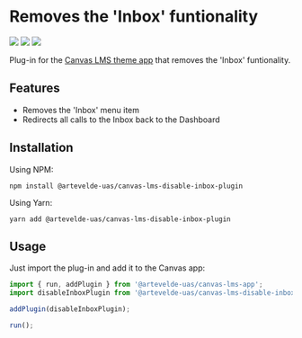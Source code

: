 # Removes the 'Inbox' funtionality

[![](https://img.shields.io/npm/v/@artevelde-uas/canvas-lms-disable-inbox-plugin.svg)](https://www.npmjs.com/package/@artevelde-uas/canvas-lms-disable-inbox-plugin)
[![](https://img.shields.io/github/license/artevelde-uas/canvas-lms-disable-inbox-plugin.svg)](https://spdx.org/licenses/ISC)
[![](https://img.shields.io/npm/dt/@artevelde-uas/canvas-lms-disable-inbox-plugin.svg)](https://www.npmjs.com/package/@artevelde-uas/canvas-lms-disable-inbox-plugin)

Plug-in for the [Canvas LMS theme app](https://github.com/artevelde-uas/canvas-lms-app) that removes the 'Inbox' funtionality.

## Features

* Removes the 'Inbox' menu item
* Redirects all calls to the Inbox back to the Dashboard

## Installation

Using NPM:

    npm install @artevelde-uas/canvas-lms-disable-inbox-plugin

Using Yarn:

    yarn add @artevelde-uas/canvas-lms-disable-inbox-plugin

## Usage

Just import the plug-in and add it to the Canvas app:

```javascript
import { run, addPlugin } from '@artevelde-uas/canvas-lms-app';
import disableInboxPlugin from '@artevelde-uas/canvas-lms-disable-inbox-plugin';

addPlugin(disableInboxPlugin);

run();
```

